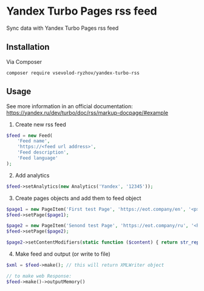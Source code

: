 # Yandex Turbo Pages rss feed

Sync data with Yandex Turbo Pages rss feed

## Installation

Via Composer
```
composer require vsevolod-ryzhov/yandex-turbo-rss
```

## Usage

See more information in an official documentation: https://yandex.ru/dev/turbo/doc/rss/markup-docpage/#example

1. Create new rss feed
```php
$feed = new Feed(
    'Feed name',
    'https://<feed url address>',
    'Feed description',
    'Feed language'
);
```

2. Add analytics
```php
$feed->setAnalytics(new Analytics('Yandex', '12345'));
```

3. Create pages objects and add them to feed object
```php
$page1 = new PageItem('First test Page', 'https://eot.company/en', '<p>Test content</p>');
$feed->setPage($page1);

$page2 = new PageItem('Senond test Page', 'https://eot.company/ru', '<header><h1>Title</h1></header><p>Content</p><div><img class="lazyload" src="" data-src="https://eot.company/themes/classic/images/logo-en-black.svg" alt="test" /></div>');
$feed->setPage($page2);

$page2->setContentModifiers(static function ($content) { return str_replace(array('src=""', 'data-src="'), array('', 'src="'), $content); });

```

4. Make feed and output (or write to file)
```php
$xml = $feed->make(); // this will return XMLWriter object

// to make web Response:
$feed->make()->outputMemory()
```